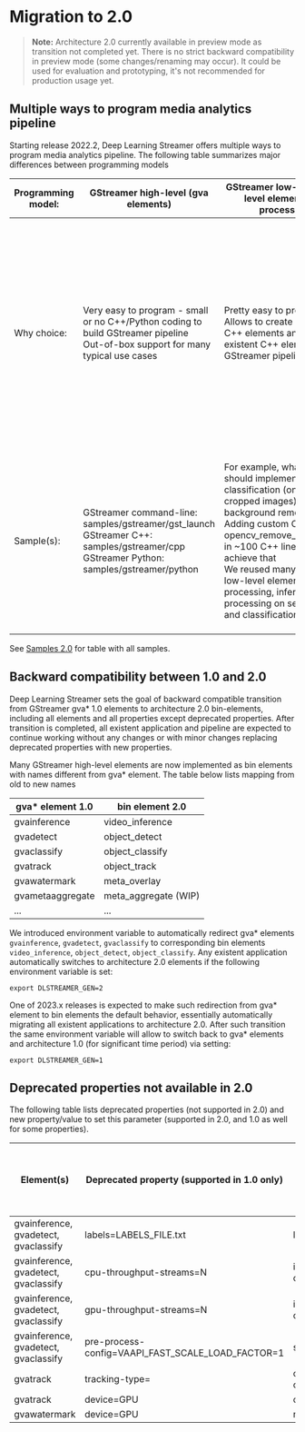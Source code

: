 # Migration to 2.0

> **Note:** Architecture 2.0 currently available in preview mode as transition not
> completed yet. There is no strict backward compatibility in preview mode
> (some changes/renaming may occur). It could be used for evaluation and
> prototyping, it's not recommended for production usage yet.

## Multiple ways to program media analytics pipeline

Starting release 2022.2, Deep Learning Streamer offers multiple ways to
program media analytics pipeline. The following table summarizes major
differences between programming models

  | Programming model: | GStreamer high-level (gva elements) | GStreamer low-level (low-level elements and processbin) | Direct programming |
|---|---|---|---|
| Why choice: | <br>Very easy to program - small or no C++/Python coding to build GStreamer pipeline<br>Out-of-box support for many typical use cases<br><br> | <br>Pretty easy to program<br>Allows to create custom C++ elements and mix with existent C++ elements in GStreamer pipeline<br><br> | <br>Full flexibility of C++/Python programming to any library/framework APIs:<br>FFmpeg, GStreamer, OpenVINO™, Level-Zero, OpenCL, OpenCV Mat, SYCL, VA-API<br>Application is responsible for pipeline management and data flow (queues, async execution, multi-stream, etc)<br>Application can use memory interop library and any C++ elements provided by Deep Learning Streamer<br><br> |
| Sample(s): | <br>GStreamer command-line: samples/gstreamer/gst_launch<br>GStreamer C++: samples/gstreamer/cpp<br>GStreamer Python: samples/gstreamer/python<br><br> | <br>For example, what if we should implement object classification (on ROI cropped images) with background removal?<br>Adding custom C++ element opencv_remove_background<br>in ~100 C++ lines allows to achieve that<br>We reused many existent low-level elements for pre-processing, inference, post-processing on segmentation and classification models.<br><br> | <br>FFmpeg+OpenVINO™: samples/ffmpeg_openvino<br>FFmpeg+DPCPP/SYCL: samples/ffmpeg_dpcpp<br><br> |

See [Samples 2.0](./samples_2.0.md) for table
with all samples.

## Backward compatibility between 1.0 and 2.0

Deep Learning Streamer sets the goal of backward compatible transition from
GStreamer gva* 1.0 elements to architecture 2.0 bin-elements, including
all elements and all properties except deprecated properties. After
transition is completed, all existent application and pipeline are
expected to continue working without any changes or with minor changes
replacing deprecated properties with new properties.

Many GStreamer high-level elements are now implemented as bin elements
with names different from gva* element. The table below lists mapping
from old to new names

| gva* element 1.0 | bin element 2.0 |
|---|---|
| gvainference | video_inference |
| gvadetect | object_detect |
| gvaclassify | object_classify |
| gvatrack | object_track |
| gvawatermark | meta_overlay |
| gvametaaggregate | meta_aggregate (WIP) |
| ... | ... |

We introduced environment variable to automatically redirect gva\*
elements `gvainference`, `gvadetect`, `gvaclassify` to corresponding bin
elements `video_inference`, `object_detect`, `object_classify`. Any
existent application automatically switches to architecture 2.0 elements
if the following environment variable is set:

``` none
export DLSTREAMER_GEN=2
```

One of 2023.x releases is expected to make such redirection from gva\*
element to bin elements the default behavior, essentially automatically
migrating all existent applications to architecture 2.0. After such
transition the same environment variable will allow to switch back to
gva\* elements and architecture 1.0 (for significant time period) via
setting:

``` none
export DLSTREAMER_GEN=1
```

## Deprecated properties not available in 2.0

The following table lists deprecated properties (not supported in 2.0)
and new property/value to set this parameter (supported in 2.0, and 1.0
as well for some properties).

| Element(s) | Deprecated property (supported in 1.0 only) | New property / element(s) | New property supported by both 1.0 and 2.0? |
|---|---|---|---|
| gvainference, gvadetect, gvaclassify | labels=LABELS_FILE.txt | labels-file=LABELS_FILE.txt | Yes |
| gvainference, gvadetect, gvaclassify | cpu-throughput-streams=N | ie-config=CPU_THROUGHPUT_STREAMS=N | Yes |
| gvainference, gvadetect, gvaclassify | gpu-throughput-streams=N | ie-config=GPU_THROUGHPUT_STREAMS=N | Yes |
| gvainference, gvadetect, gvaclassify | pre-process-config=VAAPI_FAST_SCALE_LOAD_FACTOR=1 | scale-method=fast | Yes |
| gvatrack | tracking-type= | object_track generate-objects= adjust-objects= spatial-feature= | Yes |
| gvatrack | device=GPU | object_track device=GPU | No |
| gvawatermark | device=GPU | meta_overlay device=GPU | No |
